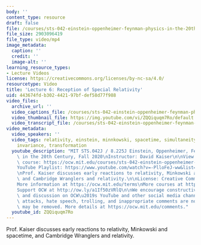 ```yaml
---
body: ''
content_type: resource
draft: false
file: /courses/sts-042-einstein-oppenheimer-feynman-physics-in-the-20th-century-fall-2020/ocw_8225_sts042_lecture06_2020sep23_360p_16_9.mp4
file_size: 2903096419
file_type: video/mp4
image_metadata:
  caption: ''
  credit: ''
  image-alt: ''
learning_resource_types:
- Lecture Videos
license: https://creativecommons.org/licenses/by-nc-sa/4.0/
resourcetype: Video
title: 'Lecture 6: Reception of Special Relativity'
uid: 443674fd-b302-4421-97bf-def58d77f988
video_files:
  archive_url: ''
  video_captions_file: /courses/sts-042-einstein-oppenheimer-feynman-physics-in-the-20th-century-fall-2020/1_cenLChdLfDKFmIHyl9SXv-vjUYviVOk_transcript.webvtt
  video_thumbnail_file: https://img.youtube.com/vi/ZQQiquqm7Ro/default.jpg
  video_transcript_file: /courses/sts-042-einstein-oppenheimer-feynman-physics-in-the-20th-century-fall-2020/1_cenLChdLfDKFmIHyl9SXv-vjUYviVOk_transcript.pdf
video_metadata:
  video_speakers: ''
  video_tags: relativity, einstein, minnkowski, spacetime, simultaneity, rotation,
    invariance, transformation
  youtube_description: "MIT STS.042J / 8.225J Einstein, Oppenheimer, Feynman: Physics\
    \ in the 20th Century, Fall 2020\nInstructor: David Kaiser\n\nView the complete\
    \ course: https://ocw.mit.edu/courses/sts-042-einstein-oppenheimer-feynman-physics-in-the-20th-century-fall-2020\n\
    YouTube Playlist: https://www.youtube.com/watch?v=-PlloFeJ-ww&list=PLUl4u3cNGP63bAfjGas3TuA4ZCPUtN6Xf\n\
    \nProf. Kaiser discusses early reactions to relativity, Minkowski and spacetime,\
    \ and Cambridge Wranglers and relativity.\n\nLicense: Creative Commons BY-NC-SA\n\
    More information at https://ocw.mit.edu/terms\nMore courses at https://ocw.mit.edu\n\
    Support OCW at http://ow.ly/a1If50zVRlQ\n\nWe encourage constructive comments\
    \ and discussion on OCW\u2019s YouTube and other social media channels. Personal\
    \ attacks, hate speech, trolling, and inappropriate comments are not allowed and\
    \ may be removed. More details at https://ocw.mit.edu/comments."
  youtube_id: ZQQiquqm7Ro
---
```

Prof. Kaiser discusses early reactions to relativity, Minkowski and spacetime, and Cambridge Wranglers and relativity.